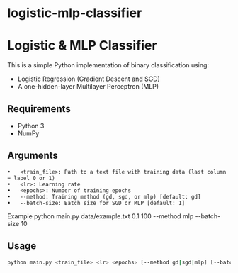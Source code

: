 # logistic-mlp-classifier

# Logistic & MLP Classifier

This is a simple Python implementation of binary classification using:
- Logistic Regression (Gradient Descent and SGD)
- A one-hidden-layer Multilayer Perceptron (MLP)

## Requirements
- Python 3
- NumPy

## Arguments
	•	<train_file>: Path to a text file with training data (last column = label 0 or 1)
	•	<lr>: Learning rate
	•	<epochs>: Number of training epochs
	•	--method: Training method (gd, sgd, or mlp) [default: gd]
	•	--batch-size: Batch size for SGD or MLP [default: 1]

Example
python main.py data/example.txt 0.1 100 --method mlp --batch-size 10

## Usage

```bash
python main.py <train_file> <lr> <epochs> [--method gd|sgd|mlp] [--batch-size N]

